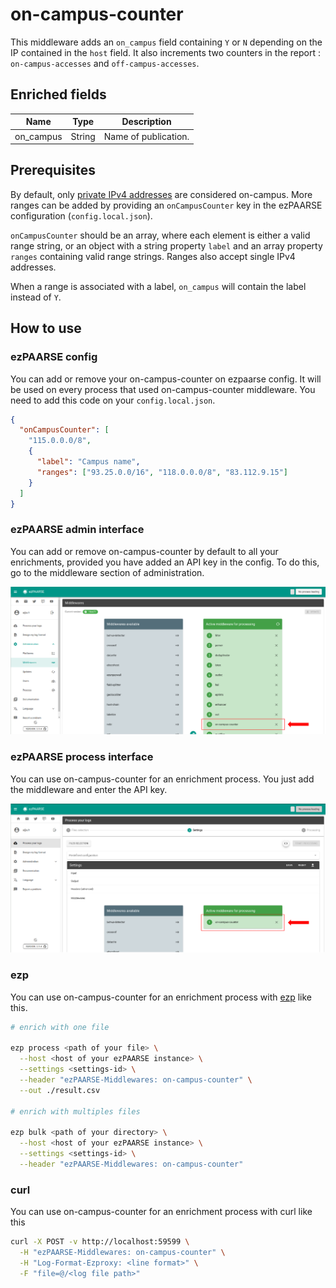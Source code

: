 # on-campus-counter

This middleware adds an `on_campus` field containing `Y` or `N` depending on the IP contained in the `host` field. It also increments two counters in the report : `on-campus-accesses` and `off-campus-accesses`.


## Enriched fields

| Name | Type | Description |
| --- | --- | --- |
| on_campus | String | Name of publication. |

## Prerequisites

By default, only [private IPv4 addresses](https://en.wikipedia.org/wiki/Private_network#Private_IPv4_address_spaces) are considered on-campus. More ranges can be added by providing an `onCampusCounter` key in the ezPAARSE configuration (`config.local.json`).

`onCampusCounter` should be an array, where each element is either a valid range string, or an object with a string property `label` and an array property `ranges` containing valid range strings. Ranges also accept single IPv4 addresses.

When a range is associated with a label, `on_campus` will contain the label instead of `Y`.

## How to use

### ezPAARSE config

You can add or remove your on-campus-counter on ezpaarse config. It will be used on every process that used on-campus-counter middleware. You need to add this code on your `config.local.json`.

```json
{
  "onCampusCounter": [
    "115.0.0.0/8",
    {
      "label": "Campus name",
      "ranges": ["93.25.0.0/16", "118.0.0.0/8", "83.112.9.15"]
    }
  ]
}
```

### ezPAARSE admin interface

You can add or remove on-campus-counter by default to all your enrichments, provided you have added an API key in the config. To do this, go to the middleware section of administration.

![image](./docs/admin-interface.png)

### ezPAARSE process interface

You can use on-campus-counter for an enrichment process. You just add the middleware and enter the API key.

![image](./docs/process-interface.png)

### ezp

You can use on-campus-counter for an enrichment process with [ezp](https://github.com/ezpaarse-project/node-ezpaarse) like this.

```bash
# enrich with one file

ezp process <path of your file> \
  --host <host of your ezPAARSE instance> \
  --settings <settings-id> \
  --header "ezPAARSE-Middlewares: on-campus-counter" \
  --out ./result.csv

# enrich with multiples files

ezp bulk <path of your directory> \
  --host <host of your ezPAARSE instance> \
  --settings <settings-id> \
  --header "ezPAARSE-Middlewares: on-campus-counter" 

```

### curl

You can use on-campus-counter for an enrichment process with curl like this

```bash
curl -X POST -v http://localhost:59599 \
  -H "ezPAARSE-Middlewares: on-campus-counter" \
  -H "Log-Format-Ezproxy: <line format>" \
  -F "file=@/<log file path>"

```